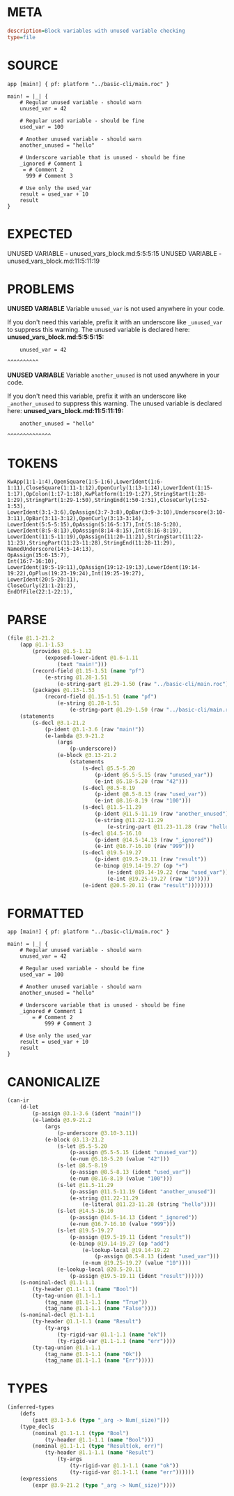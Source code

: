 # META
~~~ini
description=Block variables with unused variable checking
type=file
~~~
# SOURCE
~~~roc
app [main!] { pf: platform "../basic-cli/main.roc" }

main! = |_| {
    # Regular unused variable - should warn
    unused_var = 42

    # Regular used variable - should be fine
    used_var = 100

    # Another unused variable - should warn
    another_unused = "hello"

    # Underscore variable that is unused - should be fine
    _ignored # Comment 1
     = # Comment 2
      999 # Comment 3

    # Use only the used_var
    result = used_var + 10
    result
}
~~~
# EXPECTED
UNUSED VARIABLE - unused_vars_block.md:5:5:5:15
UNUSED VARIABLE - unused_vars_block.md:11:5:11:19
# PROBLEMS
**UNUSED VARIABLE**
Variable `unused_var` is not used anywhere in your code.

If you don't need this variable, prefix it with an underscore like `_unused_var` to suppress this warning.
The unused variable is declared here:
**unused_vars_block.md:5:5:5:15:**
```roc
    unused_var = 42
```
    ^^^^^^^^^^


**UNUSED VARIABLE**
Variable `another_unused` is not used anywhere in your code.

If you don't need this variable, prefix it with an underscore like `_another_unused` to suppress this warning.
The unused variable is declared here:
**unused_vars_block.md:11:5:11:19:**
```roc
    another_unused = "hello"
```
    ^^^^^^^^^^^^^^


# TOKENS
~~~zig
KwApp(1:1-1:4),OpenSquare(1:5-1:6),LowerIdent(1:6-1:11),CloseSquare(1:11-1:12),OpenCurly(1:13-1:14),LowerIdent(1:15-1:17),OpColon(1:17-1:18),KwPlatform(1:19-1:27),StringStart(1:28-1:29),StringPart(1:29-1:50),StringEnd(1:50-1:51),CloseCurly(1:52-1:53),
LowerIdent(3:1-3:6),OpAssign(3:7-3:8),OpBar(3:9-3:10),Underscore(3:10-3:11),OpBar(3:11-3:12),OpenCurly(3:13-3:14),
LowerIdent(5:5-5:15),OpAssign(5:16-5:17),Int(5:18-5:20),
LowerIdent(8:5-8:13),OpAssign(8:14-8:15),Int(8:16-8:19),
LowerIdent(11:5-11:19),OpAssign(11:20-11:21),StringStart(11:22-11:23),StringPart(11:23-11:28),StringEnd(11:28-11:29),
NamedUnderscore(14:5-14:13),
OpAssign(15:6-15:7),
Int(16:7-16:10),
LowerIdent(19:5-19:11),OpAssign(19:12-19:13),LowerIdent(19:14-19:22),OpPlus(19:23-19:24),Int(19:25-19:27),
LowerIdent(20:5-20:11),
CloseCurly(21:1-21:2),
EndOfFile(22:1-22:1),
~~~
# PARSE
~~~clojure
(file @1.1-21.2
	(app @1.1-1.53
		(provides @1.5-1.12
			(exposed-lower-ident @1.6-1.11
				(text "main!")))
		(record-field @1.15-1.51 (name "pf")
			(e-string @1.28-1.51
				(e-string-part @1.29-1.50 (raw "../basic-cli/main.roc"))))
		(packages @1.13-1.53
			(record-field @1.15-1.51 (name "pf")
				(e-string @1.28-1.51
					(e-string-part @1.29-1.50 (raw "../basic-cli/main.roc"))))))
	(statements
		(s-decl @3.1-21.2
			(p-ident @3.1-3.6 (raw "main!"))
			(e-lambda @3.9-21.2
				(args
					(p-underscore))
				(e-block @3.13-21.2
					(statements
						(s-decl @5.5-5.20
							(p-ident @5.5-5.15 (raw "unused_var"))
							(e-int @5.18-5.20 (raw "42")))
						(s-decl @8.5-8.19
							(p-ident @8.5-8.13 (raw "used_var"))
							(e-int @8.16-8.19 (raw "100")))
						(s-decl @11.5-11.29
							(p-ident @11.5-11.19 (raw "another_unused"))
							(e-string @11.22-11.29
								(e-string-part @11.23-11.28 (raw "hello"))))
						(s-decl @14.5-16.10
							(p-ident @14.5-14.13 (raw "_ignored"))
							(e-int @16.7-16.10 (raw "999")))
						(s-decl @19.5-19.27
							(p-ident @19.5-19.11 (raw "result"))
							(e-binop @19.14-19.27 (op "+")
								(e-ident @19.14-19.22 (raw "used_var"))
								(e-int @19.25-19.27 (raw "10"))))
						(e-ident @20.5-20.11 (raw "result"))))))))
~~~
# FORMATTED
~~~roc
app [main!] { pf: platform "../basic-cli/main.roc" }

main! = |_| {
	# Regular unused variable - should warn
	unused_var = 42

	# Regular used variable - should be fine
	used_var = 100

	# Another unused variable - should warn
	another_unused = "hello"

	# Underscore variable that is unused - should be fine
	_ignored # Comment 1
		= # Comment 2
			999 # Comment 3

	# Use only the used_var
	result = used_var + 10
	result
}
~~~
# CANONICALIZE
~~~clojure
(can-ir
	(d-let
		(p-assign @3.1-3.6 (ident "main!"))
		(e-lambda @3.9-21.2
			(args
				(p-underscore @3.10-3.11))
			(e-block @3.13-21.2
				(s-let @5.5-5.20
					(p-assign @5.5-5.15 (ident "unused_var"))
					(e-num @5.18-5.20 (value "42")))
				(s-let @8.5-8.19
					(p-assign @8.5-8.13 (ident "used_var"))
					(e-num @8.16-8.19 (value "100")))
				(s-let @11.5-11.29
					(p-assign @11.5-11.19 (ident "another_unused"))
					(e-string @11.22-11.29
						(e-literal @11.23-11.28 (string "hello"))))
				(s-let @14.5-16.10
					(p-assign @14.5-14.13 (ident "_ignored"))
					(e-num @16.7-16.10 (value "999")))
				(s-let @19.5-19.27
					(p-assign @19.5-19.11 (ident "result"))
					(e-binop @19.14-19.27 (op "add")
						(e-lookup-local @19.14-19.22
							(p-assign @8.5-8.13 (ident "used_var")))
						(e-num @19.25-19.27 (value "10"))))
				(e-lookup-local @20.5-20.11
					(p-assign @19.5-19.11 (ident "result"))))))
	(s-nominal-decl @1.1-1.1
		(ty-header @1.1-1.1 (name "Bool"))
		(ty-tag-union @1.1-1.1
			(tag_name @1.1-1.1 (name "True"))
			(tag_name @1.1-1.1 (name "False"))))
	(s-nominal-decl @1.1-1.1
		(ty-header @1.1-1.1 (name "Result")
			(ty-args
				(ty-rigid-var @1.1-1.1 (name "ok"))
				(ty-rigid-var @1.1-1.1 (name "err"))))
		(ty-tag-union @1.1-1.1
			(tag_name @1.1-1.1 (name "Ok"))
			(tag_name @1.1-1.1 (name "Err")))))
~~~
# TYPES
~~~clojure
(inferred-types
	(defs
		(patt @3.1-3.6 (type "_arg -> Num(_size)")))
	(type_decls
		(nominal @1.1-1.1 (type "Bool")
			(ty-header @1.1-1.1 (name "Bool")))
		(nominal @1.1-1.1 (type "Result(ok, err)")
			(ty-header @1.1-1.1 (name "Result")
				(ty-args
					(ty-rigid-var @1.1-1.1 (name "ok"))
					(ty-rigid-var @1.1-1.1 (name "err"))))))
	(expressions
		(expr @3.9-21.2 (type "_arg -> Num(_size)"))))
~~~
